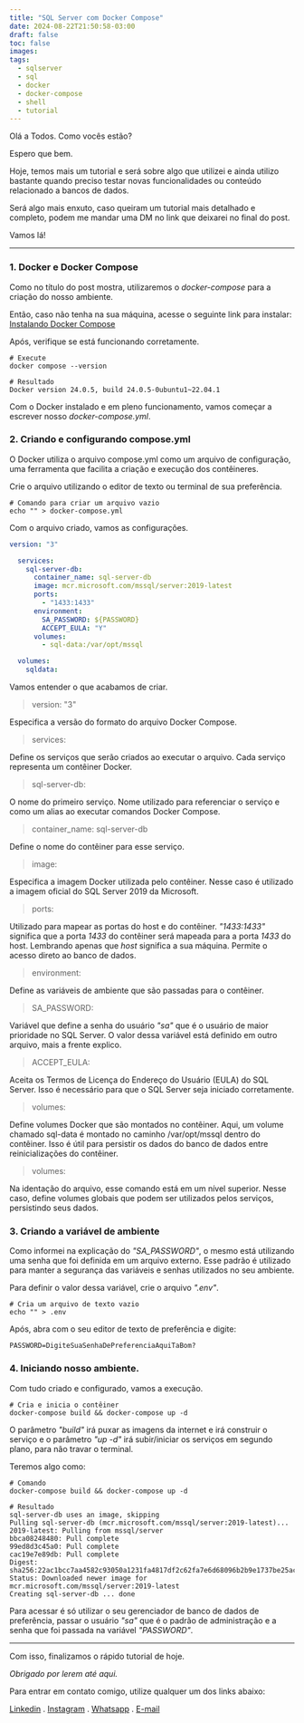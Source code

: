 ```yaml
---
title: "SQL Server com Docker Compose"
date: 2024-08-22T21:50:58-03:00
draft: false
toc: false
images:
tags:
  - sqlserver
  - sql
  - docker
  - docker-compose
  - shell
  - tutorial
---
```


Olá a Todos. Como vocês estão?

Espero que bem.

Hoje, temos mais um tutorial e será sobre algo que utilizei e ainda utilizo bastante quando preciso testar novas funcionalidades ou conteúdo relacionado a bancos de dados.

Será algo mais enxuto, caso queiram um tutorial mais detalhado e completo, podem me mandar uma DM no link que deixarei no final do post.

Vamos lá!

---

### 1. Docker e Docker Compose

Como no título do post mostra, utilizaremos o *docker-compose* para a criação do nosso ambiente.

Então, caso não tenha na sua máquina, acesse o seguinte link para instalar:
[Instalando Docker Compose](https://docs.docker.com/compose/install/)

Após, verifique se está funcionando corretamente.

```shell
# Execute
docker compose --version

# Resultado
Docker version 24.0.5, build 24.0.5-0ubuntu1~22.04.1
```

Com o Docker instalado e em pleno funcionamento, vamos começar a escrever nosso *docker-compose.yml*.

### 2. Criando e configurando compose.yml

O Docker utiliza o arquivo compose.yml como um arquivo de configuração, uma ferramenta que facilita a criação e execução dos contêineres.

Crie o arquivo utilizando o editor de texto ou terminal de sua preferência. 
```shell
# Comando para criar um arquivo vazio
echo "" > docker-compose.yml
```

Com o arquivo criado, vamos as configurações.

```yml
version: "3"

  services:
    sql-server-db:
      container_name: sql-server-db
      image: mcr.microsoft.com/mssql/server:2019-latest
      ports:
        - "1433:1433"
      environment:
        SA_PASSWORD: ${PASSWORD}
        ACCEPT_EULA: "Y"
      volumes:
        - sql-data:/var/opt/mssql

  volumes:
    sqldata:

```

Vamos entender o que acabamos de criar.


> version: "3"

Especifica a versão do formato do arquivo Docker Compose.

> services:

Define os serviços que serão criados ao executar o arquivo. Cada serviço representa um contêiner Docker.

> sql-server-db:

O nome do primeiro serviço. Nome utilizado para referenciar o serviço e como um alias ao executar comandos Docker Compose.

> container_name: sql-server-db

Define o nome do contêiner para esse serviço.

> image: 

Especifica a imagem Docker utilizada pelo contêiner. Nesse caso é utilizado a imagem oficial do SQL Server 2019 da Microsoft.

> ports:

Utilizado para mapear as portas do host e do contêiner. *"1433:1433"* significa que a porta *1433* do contêiner será mapeada para a porta *1433* do host. Lembrando apenas que *host* significa a sua máquina. Permite o acesso direto ao banco de dados.

> environment: 

Define as variáveis de ambiente que são passadas para o contêiner.

> SA_PASSWORD:

Variável que define a senha do usuário *"sa"* que é o usuário de maior prioridade no SQL Server. O valor dessa variável está definido em outro arquivo, mais a frente explico.

> ACCEPT_EULA:

Aceita os Termos de Licença do Endereço do Usuário (EULA) do SQL Server. Isso é necessário para que o SQL Server seja iniciado corretamente.

> volumes:

Define volumes Docker que são montados no contêiner. Aqui, um volume chamado sql-data é montado no caminho /var/opt/mssql dentro do contêiner. Isso é útil para persistir os dados do banco de dados entre reinicializações do contêiner.

> volumes:

Na identação do arquivo, esse comando está em um nível superior. Nesse caso, define volumes globais que podem ser utilizados pelos serviços, persistindo seus dados.

### 3. Criando a variável de ambiente

Como informei na explicação do *"SA_PASSWORD"*, o mesmo está utilizando uma senha que foi definida em um arquivo externo. Esse padrão é utilizado para manter a segurança das variáveis e senhas utilizados no seu ambiente.

Para definir o valor dessa variável, crie o arquivo *".env"*.

```shell
# Cria um arquivo de texto vazio
echo "" > .env
```

Após, abra com o seu editor de texto de preferência e digite:

```shell
PASSWORD=DigiteSuaSenhaDePreferenciaAquiTaBom?
```

### 4. Iniciando nosso ambiente.

Com tudo criado e configurado, vamos a execução.

```shell
# Cria e inicia o contêiner
docker-compose build && docker-compose up -d
```

O parâmetro *"build"* irá puxar as imagens da internet e irá construir o serviço e o parâmetro *"up -d"* irá subir/iniciar os serviços em segundo plano, para não travar o terminal.

Teremos algo como:

```shell
# Comando
docker-compose build && docker-compose up -d

# Resultado
sql-server-db uses an image, skipping
Pulling sql-server-db (mcr.microsoft.com/mssql/server:2019-latest)...
2019-latest: Pulling from mssql/server
bbca08248480: Pull complete
99ed8d3c45a0: Pull complete
cac19e7e89db: Pull complete
Digest: sha256:22ac1bcc7aa4582c93050a1231fa4817df2c62fa7e6d68096b2b9e1737be25ac
Status: Downloaded newer image for mcr.microsoft.com/mssql/server:2019-latest
Creating sql-server-db ... done
```

Para acessar é só utilizar o seu gerenciador de banco de dados de preferência, passar o usuário *"sa"* que é o padrão de administração e a senha que foi passada na variável *"PASSWORD"*.

---

Com isso, finalizamos o rápido tutorial de hoje.

*Obrigado por lerem até aqui.*

Para entrar em contato comigo, utilize qualquer um dos links abaixo:

[Linkedin](https://linkedin.com.br/in/pablodeas)
.
[Instagram](https://instagram.com/in/pablodeas)
.
[Whatsapp](https://api.whatsapp.com/send?phone=5521966916139)
.
[E-mail](mailto:pablodeas@gmail.com)